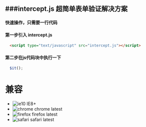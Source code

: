 
###intercept.js  超简单表单验证解决方案
----------  
#### 快速操作，只需要一行代码

#### 第一步引入 **intercept.js**
```html
  <script type="text/javascript" src="intercept.js"></script>
```
#### 第二步在js代码块中执行一下
```js
  $it();
```
# 兼容
* ![ie10](http://ydrimg.oss-cn-hangzhou.aliyuncs.com/20140919111504913271952205.png) IE8+
* ![chrome](http://ydrimg.oss-cn-hangzhou.aliyuncs.com/20140919111534857215164833.png) chrome latest
* ![firefox](http://ydrimg.oss-cn-hangzhou.aliyuncs.com/20140919111545251609050667.png) firefox latest
* ![safari](http://ydrimg.oss-cn-hangzhou.aliyuncs.com/20140919191953088445180368.png) safari latest

